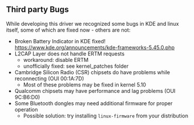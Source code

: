 ## Third party Bugs

While developing this driver we recognized some bugs in KDE and linux itself,
some of which are fixed now - others are not:

* Broken Battery Indicator in KDE
  fixed! https://www.kde.org/announcements/kde-frameworks-5.45.0.php
* L2CAP Layer does not handle ERTM requests
  * workaround: disable ERTM
  * unofficially fixed: see kernel_patches folder
* Cambridge Silicon Radio (CSR) chipsets do have problems while reconnecting (OUI 00:1A:7D)
  * Most of these problems may be fixed in kernel 5.10
* Qualcomm chipsets may have performance and lag problems (OUI 9C:B6:D0)
* Some Bluetooth dongles may need additional firmware for proper operation
  * Possible solution: try installing `linux-firmware` from your distribution
